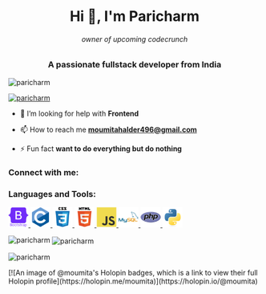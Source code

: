 <h1 align="center">Hi 👋, I'm Paricharm</h1>
<h6 align="center">owner of upcoming codecrunch</h6>
<h3 align="center">A passionate fullstack developer from India</h3>

<p align="left"> <img src="https://komarev.com/ghpvc/?username=paricharm&label=Profile%20views&color=0e75b6&style=flat" alt="paricharm" /> </p>

<p align="left"> <a href="https://github.com/ryo-ma/github-profile-trophy"><img src="https://github-profile-trophy.vercel.app/?username=paricharm" alt="paricharm" /></a> </p>

- 🤝 I’m looking for help with **Frontend**

- 📫 How to reach me **moumitahalder496@gmail.com**

- ⚡ Fun fact **want to do everything but do nothing**

<h3 align="left">Connect with me:</h3>
<p align="left">
</p>

<h3 align="left">Languages and Tools:</h3>
<p align="left"> <a href="https://getbootstrap.com" target="_blank" rel="noreferrer"> <img src="https://raw.githubusercontent.com/devicons/devicon/master/icons/bootstrap/bootstrap-plain-wordmark.svg" alt="bootstrap" width="40" height="40"/> </a> <a href="https://www.cprogramming.com/" target="_blank" rel="noreferrer"> <img src="https://raw.githubusercontent.com/devicons/devicon/master/icons/c/c-original.svg" alt="c" width="40" height="40"/> </a> <a href="https://www.w3schools.com/css/" target="_blank" rel="noreferrer"> <img src="https://raw.githubusercontent.com/devicons/devicon/master/icons/css3/css3-original-wordmark.svg" alt="css3" width="40" height="40"/> </a> <a href="https://www.w3.org/html/" target="_blank" rel="noreferrer"> <img src="https://raw.githubusercontent.com/devicons/devicon/master/icons/html5/html5-original-wordmark.svg" alt="html5" width="40" height="40"/> </a> <a href="https://developer.mozilla.org/en-US/docs/Web/JavaScript" target="_blank" rel="noreferrer"> <img src="https://raw.githubusercontent.com/devicons/devicon/master/icons/javascript/javascript-original.svg" alt="javascript" width="40" height="40"/> </a> <a href="https://www.mysql.com/" target="_blank" rel="noreferrer"> <img src="https://raw.githubusercontent.com/devicons/devicon/master/icons/mysql/mysql-original-wordmark.svg" alt="mysql" width="40" height="40"/> </a> <a href="https://www.php.net" target="_blank" rel="noreferrer"> <img src="https://raw.githubusercontent.com/devicons/devicon/master/icons/php/php-original.svg" alt="php" width="40" height="40"/> </a> <a href="https://www.python.org" target="_blank" rel="noreferrer"> <img src="https://raw.githubusercontent.com/devicons/devicon/master/icons/python/python-original.svg" alt="python" width="40" height="40"/> </a> </p>

<p><img align="left" src="https://github-readme-stats.vercel.app/api/top-langs?username=paricharm&show_icons=true&locale=en&layout=compact" alt="paricharm" /></p>

<p>&nbsp;<img align="center" src="https://github-readme-stats.vercel.app/api?username=paricharm&show_icons=true&locale=en" alt="paricharm" /></p>

<p><img align="center" src="https://github-readme-streak-stats.herokuapp.com/?user=paricharm&" alt="paricharm" /></p>
[![An image of @moumita's Holopin badges, which is a link to view their full Holopin profile](https://holopin.me/moumita)](https://holopin.io/@moumita)
